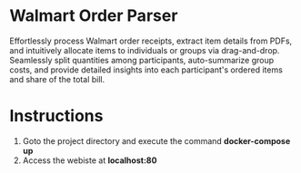 # Walmart Order Parser
Effortlessly process Walmart order receipts, extract item details from PDFs, and intuitively allocate items to individuals or groups via drag-and-drop. Seamlessly split quantities among participants, auto-summarize group costs, and provide detailed insights into each participant's ordered items and share of the total bill.

# Instructions
1) Goto the project directory and execute the command **docker-compose up**
2) Access the webiste at **localhost:80**
